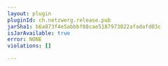 ```yaml
---
layout: plugin
pluginId: ch.netzwerg.release.pub
jarSha1: b6a873f4e5abbbf88cae5187973022afadafd03c
isJarAvailable: true
error: NONE
violations: []

---
```

